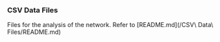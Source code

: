 ### CSV Data Files
Files for the analysis of the network. Refer to [README.md](/CSV\ Data\ Files/README.md)
